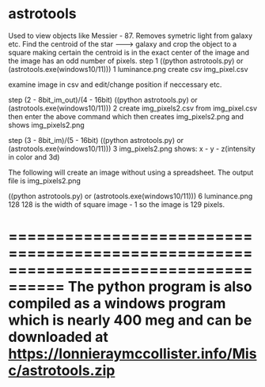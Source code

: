 # astrotools  
 Used to view objects like Messier - 87.  Removes symetric light from galaxy etc.  Find the centroid of the star ---> galaxy and crop the object to a square making certain the centroid is in the exact center of the image and the image has an odd number of pixels. 
step 1
((python astrotools.py) or (astrotools.exe(windows10/11))) 1 luminance.png
create csv img_pixel.csv

examine image in csv and edit/change position if neccessary etc.

step (2 - 8bit_im_out)/(4 - 16bit)
((python astrotools.py) or (astrotools.exe(windows10/11))) 2
create img_pixels2.csv from img_pixel.csv then enter the above command which then creates img_pixels2.png and shows img_pixels2.png

step (3 - 8bit_im)/(5 - 16bit)
((python astrotools.py) or (astrotools.exe(windows10/11))) 3 img_pixels2.png
shows:  x - y - z(intensity in color and 3d)

The following will create an image without using a spreadsheet.  The output file is img_pixels2.png

((python astrotools.py) or (astrotools.exe(windows10/11))) 6 luminance.png 128
128 is the width of square image - 1 so the image is 129 pixels.


====================================================================================
The python program is also compiled as a windows program which is nearly 400 meg and can be downloaded at https://lonnieraymccollister.info/Misc/astrotools.zip
====================================================================================